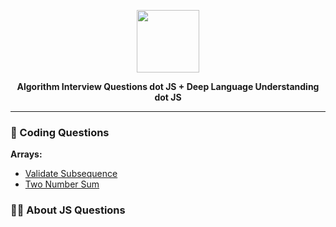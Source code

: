 <p align='center'>
  <img src='https://upload.wikimedia.org/wikipedia/commons/thumb/9/99/Unofficial_JavaScript_logo_2.svg/512px-Unofficial_JavaScript_logo_2.svg.png'  width='100'>
</p>
<p align='center' style='font-weight: bold;'>
  <b>Algorithm Interview Questions dot JS + Deep Language Understanding dot JS</b>
</p>

---

### :dart: Coding Questions

__Arrays:__
- [Validate Subsequence](./coding_questions/arrays/validate_subsequence.md)
- [Two Number Sum](./coding_questions/arrays/two_number_sum.md)

### :teacher: About JS Questions
